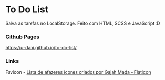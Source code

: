 # To Do List

Salva as tarefas no LocalStorage. Feito com HTML, SCSS e JavaScript :D

### Github Pages
https://u-dani.github.io/to-do-list/

### Links

Favicon - <a href="https://www.flaticon.com/br/icones-gratis/lista-de-afazeres" title="lista de afazeres ícones">Lista de afazeres ícones criados por Gajah Mada - Flaticon</a>
